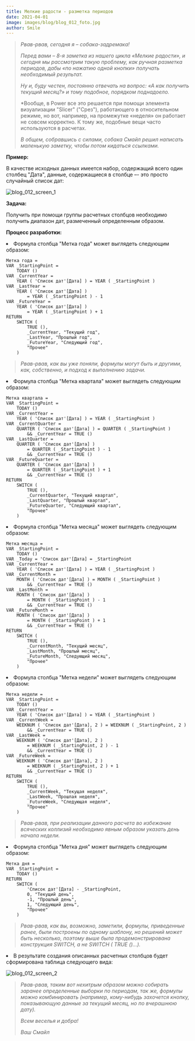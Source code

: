 ```yaml
---
title: Мелкие радости - разметка периодов
date: 2021-04-01
image: images/blog/blog_012_foto.jpg
author: Smile
---
```


> *Рвав-рвав, сегодня я – собака-задремака!*
>
> *Перед вами – 8-я заметка из нашего цикла «Мелкие радости», и сегодня мы рассмотрим такую проблему, как ручная разметка периодов, дабы «по нажатию одной кнопки» получать необходимый результат.*
>
> *Ну и, буду честен, постоянно отвечать на вопрос: «А как получить текущий месяц?» и тому подобное, порядком поднадоело.*
>
> *Вообще, в Power все это решается при помощи элемента визуализации "Slicer" ("Срез"), работающего в относительном режиме, но вот, например, на промежутке «неделя» он работает не совсем корректно. К тому же, подобные вещи часто используются в расчетах.
>
> *В общем, собравшись с силами, собака Смайл решил написать маленькую заметку, чтобы потом кидаться ссылками.*


**Пример:**

В качестве исходных данных имеется набор, содержащий всего один столбец "Дата", данные, содержащиеся в столбце –- это просто случайный список дат:

![blog_012_screen_1](https://kkadikin.ru/images/blog/blog_012_screen_1.jpg)


**Задача:**

Получить при помощи группы расчетных столбцов необходимо получить диапазон дат, размеченный определенным образом.


**Процесс разработки:**

**<li>** Формула столбца "Метка года" может выглядеть следующим образом:

```dax
Метка года = 
VAR _StartingPoint =
    TODAY ()
VAR _CurrentYear =
    YEAR ( 'Список дат'[Дата] ) = YEAR ( _StartingPoint )
VAR _LastYear =
    YEAR ( 'Список дат'[Дата] )
        = YEAR ( _StartingPoint ) - 1
VAR _FutureYear =
    YEAR ( 'Список дат'[Дата] )
        = YEAR ( _StartingPoint ) + 1
RETURN
    SWITCH (
        TRUE (),
        _CurrentYear, "Текущий год",
        _LastYear, "Прошлый год",
        _FutureYear, "Следующий год",
        "Прочее"
    )
```

> *Рвав-рвав, как вы уже поняли, формулы могут быть и другими, как, собственно, и подход к выполнению задачи.*

**<li>** Формула столбца "Метка квартала" может выглядеть следующим образом:

```dax
Метка квартала = 
VAR _StartingPoint =
    TODAY ()
VAR _CurrentYear =
    YEAR ( 'Список дат'[Дата] ) = YEAR ( _StartingPoint )
VAR _CurrentQuarter =
    QUARTER ( 'Список дат'[Дата] ) = QUARTER ( _StartingPoint )
        && _CurrentYear = TRUE ()
VAR _LastQuarter =
    QUARTER ( 'Список дат'[Дата] )
        = QUARTER ( _StartingPoint ) - 1
        && _CurrentYear = TRUE ()
VAR _FutureQuarter =
    QUARTER ( 'Список дат'[Дата] )
        = QUARTER ( _StartingPoint ) + 1
        && _CurrentYear = TRUE ()
RETURN
    SWITCH (
        TRUE (),
        _CurrentQuarter, "Текущий квартал",
        _LastQuarter, "Прошлый квартал",
        _FutureQuarter, "Следующий квартал",
        "Прочее"
    )
```

**<li>** Формула столбца "Метка месяца" может выглядеть следующим образом:

```dax
Метка месяца = 
VAR _StartingPoint =
    TODAY ()
VAR _Today = 'Список дат'[Дата] = _StartingPoint
VAR _CurrentYear =
    YEAR ( 'Список дат'[Дата] ) = YEAR ( _StartingPoint )
VAR _CurrentMonth =
    MONTH ( 'Список дат'[Дата] ) = MONTH ( _StartingPoint )
        && _CurrentYear = TRUE ()
VAR _LastMonth =
    MONTH ( 'Список дат'[Дата] )
        = MONTH ( _StartingPoint ) - 1
        && _CurrentYear = TRUE ()
VAR _FutureMonth =
    MONTH ( 'Список дат'[Дата] )
        = MONTH ( _StartingPoint ) + 1
        && _CurrentYear = TRUE ()
RETURN
    SWITCH (
        TRUE (),
        _CurrentMonth, "Текущий месяц",
        _LastMonth, "Прошлый месяц",
        _FutureMonth, "Следующий месяц",
        "Прочее"
    )
```

**<li>** Формула столбца "Метка недели" может выглядеть следующим образом:

```dax
Метка недели = 
VAR _StartingPoint =
    TODAY ()
VAR _CurrentYear =
    YEAR ( 'Список дат'[Дата] ) = YEAR ( _StartingPoint )
VAR _CurrentWeek =
    WEEKNUM ( 'Список дат'[Дата], 2 ) = WEEKNUM ( _StartingPoint, 2 )
        && _CurrentYear = TRUE ()
VAR _LastWeek =
    WEEKNUM ( 'Список дат'[Дата], 2 )
        = WEEKNUM ( _StartingPoint, 2 ) - 1
        && _CurrentYear = TRUE ()
VAR _FutureWeek =
    WEEKNUM ( 'Список дат'[Дата], 2 )
        = WEEKNUM ( _StartingPoint, 2 ) + 1
        && _CurrentYear = TRUE ()
RETURN
    SWITCH (
        TRUE (),
        _CurrentWeek, "Текущая неделя",
        _LastWeek, "Прошлая неделя",
        _FutureWeek, "Следующая неделя",
        "Прочее"
    )
```

> *Рвав-рвав, при реализации данного расчета во избежание всяческих коллизий необходимо явным образом указать день начала недели.*

**<li>** Формула столбца "Метка дня" может выглядеть следующим образом:

```dax
Метка дня = 
VAR _StartingPoint =
    TODAY ()
RETURN
    SWITCH (
        'Список дат'[Дата] - _StartingPoint,
        0, "Текущий день",
        -1, "Прошлый день",
        1, "Следующий день",
        "Прочее"
    )
```

> *Рвав-рвав, как вы, возможно, заметили, формулы, приведенные ранее, были построены по одному шаблону, но решений может быть несколько, поэтому выше была продемонстрирована конструкция SWITCH, а не SWITCH ( TRUE ()…).*

**<li>** В результате создания описанных расчетных столбцов будет сформирована таблица следующего вида:

![blog_012_screen_2](https://kkadikin.ru/images/blog/blog_012_screen_2.jpg)

> *Рвав-рвав, таким вот нехитрым образом можно собирать заранее определенные выборки по периодам, так же, формулы можно комбинировать (например, кому-нибудь захочется кнопку, показывающую данные за текущий месяц, но по вчерашнюю дату).*
>
>*Всем веселья и добра!*
>
> *Ваш Смайл*
